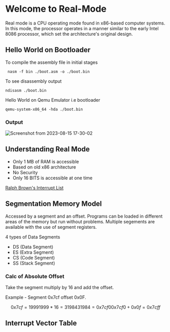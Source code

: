 # Welcome to Real-Mode

Real mode is a CPU operating mode found in x86-based computer systems. In this mode, the processor operates in a manner similar to the early Intel 8086 processor, which set the architecture's original design.

## Hello World on Bootloader

To compile the assembly file in initial stages

     nasm -f bin ./boot.asm -o ./boot.bin

To see disassembly output

    ndisasm ./boot.bin

Hello World on Qemu Emulator i.e bootloader

    qemu-system-x86_64 -hda ./boot.bin

### Output

![Screenshot from 2023-08-15 17-30-02](https://github.com/anish-patil/Kernel-Development/assets/101693650/eab213d8-dae4-4e98-a368-c5f216f83808)

## Understanding Real Mode

- Only 1 MB of RAM is accessible
- Based on old x86 architecture
- No Security
- Only 16 BITS is accessible at one time

[Ralph Brown's Interrupt List](https://www.ctyme.com/intr/int.htm)

## Segmentation Memory Model

Accessed by a segment and an offset. Programs can be loaded in different areas of the memory but run without problems. Multiple segements are available with the use of segment registers.

4 types of Data Segments

- DS (Data Segment)
- ES (Extra Segment)
- CS (Code Segment)
- SS (Stack Segment)

### Calc of Absolute Offset

Take the segment multiply by 16 and add the offset.

Example - Segment 0x7cf offset 0x0F.

```math
0x7cf=1999
1999*16=31984
31984=0x7cf0
0x7cf0+0x0f=0x7cff
```
##  Interrupt Vector Table
